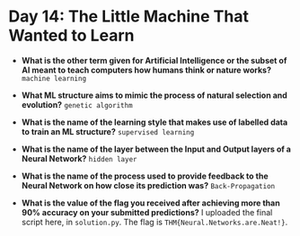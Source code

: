 # Day 14: The Little Machine That Wanted to Learn

* **What is the other term given for Artificial Intelligence or the subset of AI meant to teach computers how humans think or nature works?** `machine learning`

* **What ML structure aims to mimic the process of natural selection and evolution?** `genetic algorithm`

* **What is the name of the learning style that makes use of labelled data to train an ML structure?** `supervised learning`

* **What is the name of the layer between the Input and Output layers of a Neural Network?** `hidden layer`

* **What is the name of the process used to provide feedback to the Neural Network on how close its prediction was?** `Back-Propagation`

* **What is the value of the flag you received after achieving more than 90% accuracy on your submitted predictions?** I uploaded the final script here, in `solution.py`. The flag is `THM{Neural.Networks.are.Neat!}`.
